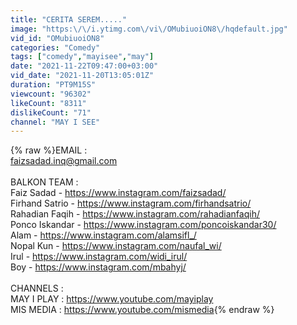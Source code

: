 ```yaml
---
title: "CERITA SEREM....."
image: "https:\/\/i.ytimg.com\/vi\/OMubiuoiON8\/hqdefault.jpg"
vid_id: "OMubiuoiON8"
categories: "Comedy"
tags: ["comedy","mayisee","may"]
date: "2021-11-22T09:47:00+03:00"
vid_date: "2021-11-20T13:05:01Z"
duration: "PT9M15S"
viewcount: "96302"
likeCount: "8311"
dislikeCount: "71"
channel: "MAY I SEE"
---
```

{% raw %}EMAIL :<br />faizsadad.inq@gmail.com<br /><br />BALKON TEAM :<br />Faiz Sadad - <a rel="nofollow" target="blank" href="https://www.instagram.com/faizsadad/">https://www.instagram.com/faizsadad/</a> <br />Firhand Satrio -  <a rel="nofollow" target="blank" href="https://www.instagram.com/firhandsatrio/">https://www.instagram.com/firhandsatrio/</a><br />Rahadian Faqih -  <a rel="nofollow" target="blank" href="https://www.instagram.com/rahadianfaqih/">https://www.instagram.com/rahadianfaqih/</a><br />Ponco Iskandar -  <a rel="nofollow" target="blank" href="https://www.instagram.com/poncoiskandar30/">https://www.instagram.com/poncoiskandar30/</a><br />Alam -  <a rel="nofollow" target="blank" href="https://www.instagram.com/alamsifl_/">https://www.instagram.com/alamsifl_/</a><br />Nopal Kun -  <a rel="nofollow" target="blank" href="https://www.instagram.com/naufal_wi/">https://www.instagram.com/naufal_wi/</a><br />Irul - <a rel="nofollow" target="blank" href="https://www.instagram.com/widi_irul/">https://www.instagram.com/widi_irul/</a><br />Boy - <a rel="nofollow" target="blank" href="https://www.instagram.com/mbahyj/">https://www.instagram.com/mbahyj/</a><br /><br />CHANNELS :<br />MAY I  PLAY : <a rel="nofollow" target="blank" href="https://www.youtube.com/mayiplay">https://www.youtube.com/mayiplay</a><br />MIS MEDIA : <a rel="nofollow" target="blank" href="https://www.youtube.com/mismedia">https://www.youtube.com/mismedia</a>{% endraw %}
